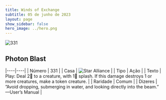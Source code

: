 ```yaml
---
title: Winds of Exchange
subtitle: 05 de junho de 2023
layout: page
show_sidebar: false
hero_image: ../hero.png
---
```


![331](https://mastervault-storage-prod.s3.amazonaws.com/media/card_front/en/600_331_4ad1ad6ec6aa_en.png)


## Photon Blast

|----|----|
| Número | 331 |
| Casa | ![Star Alliance](https://archonarcana.com/images/thumb/7/7d/Star_Alliance.png/22px-Star_Alliance.png "Aliança Estelar") |
| Tipo | Ação |
| Texto | Play: Deal 2 to a creature, with 1 splash. If this damage destroys 1 or more creatures, make a token creature.  |
| Raridade | Comum |
| Dizeres | ”Avoid dropping, submerging in water, and looking directly into the beam.” —User’s Manual |

